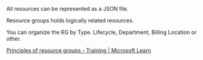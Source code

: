 
All resources can be represented as a JSON file.

Resource  groups holds logically related resources.

You can organize the RG by Type. Lifecycle, Department, Billing Location or other.

[Principles of resource groups - Training | Microsoft Learn](https://learn.microsoft.com/en-us/training/modules/control-and-organize-with-azure-resource-manager/2-principles-of-resource-groups?WT.mc_id=AZ-MVP-5003556)

